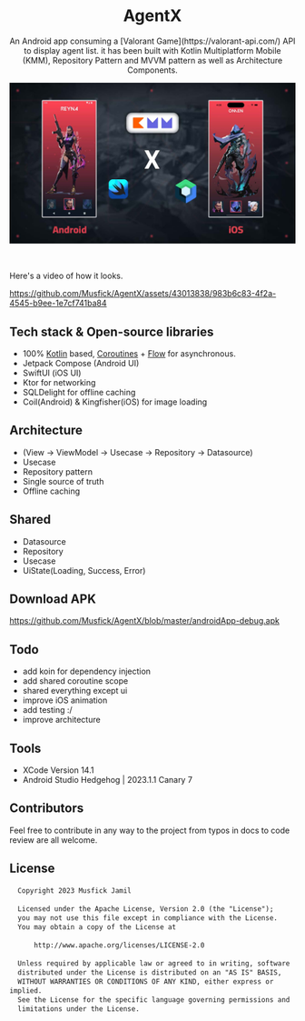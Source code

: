 <h1 align="center">AgentX</h1>

<p align="center">  
An Android app consuming a [Valorant Game](https://valorant-api.com/) API to display agent list. it has been built with Kotlin Multiplatform Mobile (KMM), Repository Pattern and MVVM pattern as well as Architecture Components. 
</p>
<p align="center">
<img src="cover.jpg"/>
</p>

<br/>


Here's a video of how it looks.

https://github.com/Musfick/AgentX/assets/43013838/983b6c83-4f2a-4545-b9ee-1e7cf741ba84

## Tech stack & Open-source libraries
- 100% [Kotlin](https://kotlinlang.org/) based, [Coroutines](https://github.com/Kotlin/kotlinx.coroutines) + [Flow](https://kotlin.github.io/kotlinx.coroutines/kotlinx-coroutines-core/kotlinx.coroutines.flow/) for asynchronous.
- Jetpack Compose (Android UI)
- SwiftUI (iOS UI)
- Ktor for networking
- SQLDelight for offline caching
- Coil(Android) & Kingfisher(iOS) for image loading

## Architecture
- (View -> ViewModel -> Usecase -> Repository -> Datasource)
- Usecase
- Repository pattern
- Single source of truth
- Offline caching

## Shared
- Datasource
- Repository
- Usecase
- UiState(Loading, Success, Error)

## Download APK
https://github.com/Musfick/AgentX/blob/master/androidApp-debug.apk

## Todo
- add koin for dependency injection
- add shared coroutine scope
- shared everything except ui
- improve iOS animation
- add testing :/
- improve architecture

## Tools
- XCode Version 14.1
- Android Studio Hedgehog | 2023.1.1 Canary 7

## Contributors
Feel free to contribute in any way to the project from typos in docs to code review are all welcome.

## License

 ```
   Copyright 2023 Musfick Jamil
   
   Licensed under the Apache License, Version 2.0 (the "License");
   you may not use this file except in compliance with the License.
   You may obtain a copy of the License at

       http://www.apache.org/licenses/LICENSE-2.0

   Unless required by applicable law or agreed to in writing, software
   distributed under the License is distributed on an "AS IS" BASIS,
   WITHOUT WARRANTIES OR CONDITIONS OF ANY KIND, either express or implied.
   See the License for the specific language governing permissions and
   limitations under the License.
 ```

